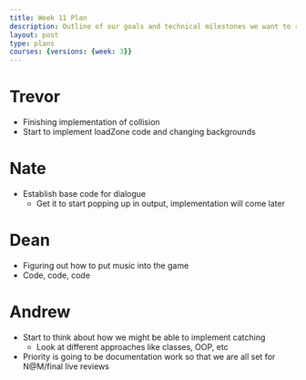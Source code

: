 ```yaml
---
title: Week 11 Plan
description: Outline of our goals and technical milestones we want to reach in week 11
layout: post
type: plans
courses: {versions: {week: 3}}
---
```


# Trevor
- Finishing implementation of collision
- Start to implement loadZone code and changing backgrounds

# Nate
- Establish base code for dialogue
    - Get it to start popping up in output, implementation will come later

# Dean
- Figuring out how to put music into the game
- Code, code, code

# Andrew
- Start to think about how we might be able to implement catching
    - Look at different approaches like classes, OOP, etc
- Priority is going to be documentation work so that we are all set for N@M/final live reviews